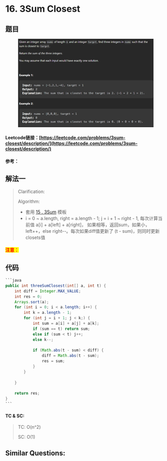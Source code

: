 # 16. 3Sum Closest

## 题目

<figure><img src="../../.gitbook/assets/image (1) (1) (3).png" alt=""><figcaption></figcaption></figure>

#### Leetcode链接：[https://leetcode.com/problems/3sum-closest/description/](https://leetcode.com/problems/3sum-closest/description/)

#### 参考：

## 解法一

> Clarification:&#x20;
>
> Algorithm:&#x20;
>
> * 套用 [15 . 3Sum](../../75-solutions/array/15.-3sum.md) 模板
> * i = 0 \~ a.length, right = a.length - 1; j = i + 1 \~ right - 1, 每次计算当前值 a\[i] + a\[left] + a\[right]， 如果相等，返回sum，如果小，left++，else right--。每次如果diff值更新了 (t - sum)，则同时更新closets值

#### <mark style="color:red;">注意：</mark>

## 代码

````java
```java
public int threeSumClosest(int[] a, int t) {
    int diff = Integer.MAX_VALUE;
    int res = 0;
    Arrays.sort(a);
    for (int i = 0; i < a.length; i++) {
        int k = a.length - 1;
        for (int j = i + 1; j < k;) {
            int sum = a[i] + a[j] + a[k];
            if (sum == t) return sum;
            else if (sum < t) j++;
            else k--;

            if (Math.abs(t - sum) < diff) {
                diff = Math.abs(t - sum);
                res = sum;
            }
        }
        
    }

    return res;
}
```
````

#### TC & SC:&#x20;

> TC: O(n^2)
>
> SC: O(1)

## **Similar Questions:**&#x20;

